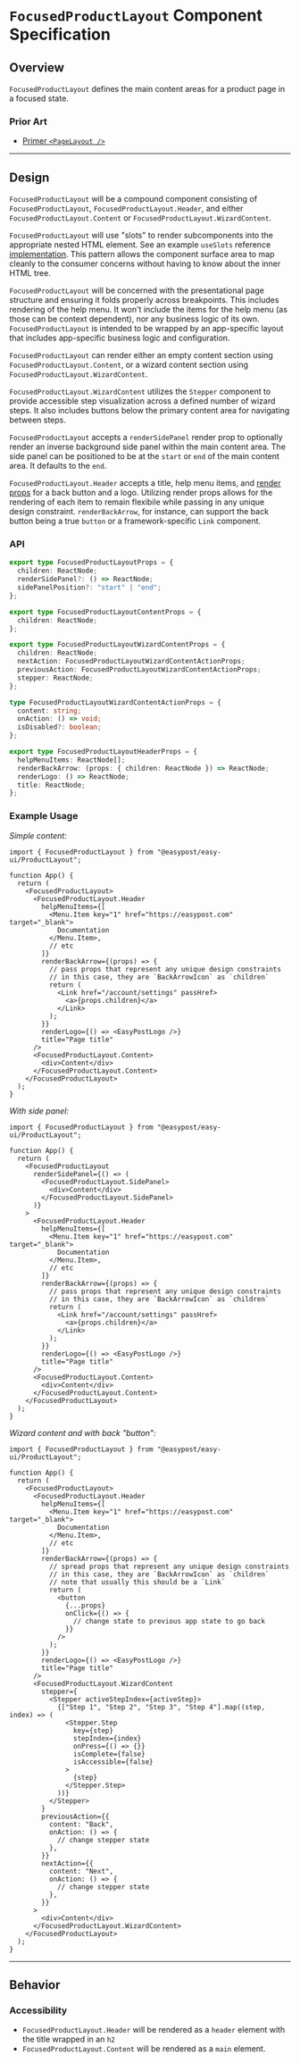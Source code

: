 # `FocusedProductLayout` Component Specification

## Overview

`FocusedProductLayout` defines the main content areas for a product page in a focused state.

### Prior Art

- [Primer `<PageLayout />`](https://primer.style/design/components/page-layout/react)

---

## Design

`FocusedProductLayout` will be a compound component consisting of `FocusedProductLayout`, `FocusedProductLayout.Header`, and either `FocusedProductLayout.Content` or `FocusedProductLayout.WizardContent`.

`FocusedProductLayout` will use "slots" to render subcomponents into the appropriate nested HTML element. See an example `useSlots` reference [implementation](https://github.com/primer/react/blob/main/src/hooks/useSlots.ts#L16). This pattern allows the component surface area to map cleanly to the consumer concerns without having to know about the inner HTML tree.

`FocusedProductLayout` will be concerned with the presentational page structure and ensuring it folds properly across breakpoints. This includes rendering of the help menu. It won't include the items for the help menu (as those can be context dependent), nor any business logic of its own. `FocusedProductLayout` is intended to be wrapped by an app-specific layout that includes app-specific business logic and configuration.

`FocusedProductLayout` can render either an empty content section using `FocusedProductLayout.Content`, or a wizard content section using `FocusedProductLayout.WizardContent`.

`FocusedProductLayout.WizardContent` utilizes the `Stepper` component to provide accessible step visualization across a defined number of wizard steps. It also includes buttons below the primary content area for navigating between steps.

`FocusedProductLayout` accepts a `renderSidePanel` render prop to optionally render an inverse background side panel within the main content area. The side panel can be positioned to be at the `start` or `end` of the main content area. It defaults to the `end`.

`FocusedProductLayout.Header` accepts a title, help menu items, and [render props](https://react.dev/reference/react/cloneElement#passing-data-with-a-render-prop) for a back button and a logo. Utilizing render props allows for the rendering of each item to remain flexibile while passing in any unique design constraint. `renderBackArrow`, for instance, can support the back button being a true `button` or a framework-specific `Link` component.

### API

```ts
export type FocusedProductLayoutProps = {
  children: ReactNode;
  renderSidePanel?: () => ReactNode;
  sidePanelPosition?: "start" | "end";
};

export type FocusedProductLayoutContentProps = {
  children: ReactNode;
};

export type FocusedProductLayoutWizardContentProps = {
  children: ReactNode;
  nextAction: FocusedProductLayoutWizardContentActionProps;
  previousAction: FocusedProductLayoutWizardContentActionProps;
  stepper: ReactNode;
};

type FocusedProductLayoutWizardContentActionProps = {
  content: string;
  onAction: () => void;
  isDisabled?: boolean;
};

export type FocusedProductLayoutHeaderProps = {
  helpMenuItems: ReactNode[];
  renderBackArrow: (props: { children: ReactNode }) => ReactNode;
  renderLogo: () => ReactNode;
  title: ReactNode;
};
```

### Example Usage

_Simple content:_

```tsx
import { FocusedProductLayout } from "@easypost/easy-ui/ProductLayout";

function App() {
  return (
    <FocusedProductLayout>
      <FocusedProductLayout.Header
        helpMenuItems={[
          <Menu.Item key="1" href="https://easypost.com" target="_blank">
            Documentation
          </Menu.Item>,
          // etc
        ]}
        renderBackArrow={(props) => {
          // pass props that represent any unique design constraints
          // in this case, they are `BackArrowIcon` as `children`
          return (
            <Link href="/account/settings" passHref>
              <a>{props.children}</a>
            </Link>
          );
        }}
        renderLogo={() => <EasyPostLogo />}
        title="Page title"
      />
      <FocusedProductLayout.Content>
        <div>Content</div>
      </FocusedProductLayout.Content>
    </FocusedProductLayout>
  );
}
```

_With side panel:_

```tsx
import { FocusedProductLayout } from "@easypost/easy-ui/ProductLayout";

function App() {
  return (
    <FocusedProductLayout
      renderSidePanel={() => (
        <FocusedProductLayout.SidePanel>
          <div>Content</div>
        </FocusedProductLayout.SidePanel>
      )}
    >
      <FocusedProductLayout.Header
        helpMenuItems={[
          <Menu.Item key="1" href="https://easypost.com" target="_blank">
            Documentation
          </Menu.Item>,
          // etc
        ]}
        renderBackArrow={(props) => {
          // pass props that represent any unique design constraints
          // in this case, they are `BackArrowIcon` as `children`
          return (
            <Link href="/account/settings" passHref>
              <a>{props.children}</a>
            </Link>
          );
        }}
        renderLogo={() => <EasyPostLogo />}
        title="Page title"
      />
      <FocusedProductLayout.Content>
        <div>Content</div>
      </FocusedProductLayout.Content>
    </FocusedProductLayout>
  );
}
```

_Wizard content and with back "button":_

```tsx
import { FocusedProductLayout } from "@easypost/easy-ui/ProductLayout";

function App() {
  return (
    <FocusedProductLayout>
      <FocusedProductLayout.Header
        helpMenuItems={[
          <Menu.Item key="1" href="https://easypost.com" target="_blank">
            Documentation
          </Menu.Item>,
          // etc
        ]}
        renderBackArrow={(props) => {
          // spread props that represent any unique design constraints
          // in this case, they are `BackArrowIcon` as `children`
          // note that usually this should be a `Link`
          return (
            <button
              {...props}
              onClick={() => {
                // change state to previous app state to go back
              }}
            />
          );
        }}
        renderLogo={() => <EasyPostLogo />}
        title="Page title"
      />
      <FocusedProductLayout.WizardContent
        stepper={
          <Stepper activeStepIndex={activeStep}>
            {["Step 1", "Step 2", "Step 3", "Step 4"].map((step, index) => (
              <Stepper.Step
                key={step}
                stepIndex={index}
                onPress={() => {}}
                isComplete={false}
                isAccessible={false}
              >
                {step}
              </Stepper.Step>
            ))}
          </Stepper>
        }
        previousAction={{
          content: "Back",
          onAction: () => {
            // change stepper state
          },
        }}
        nextAction={{
          content: "Next",
          onAction: () => {
            // change stepper state
          },
        }}
      >
        <div>Content</div>
      </FocusedProductLayout.WizardContent>
    </FocusedProductLayout>
  );
}
```

---

## Behavior

### Accessibility

- `FocusedProductLayout.Header` will be rendered as a `header` element with the title wrapped in an `h2`
- `FocusedProductLayout.Content` will be rendered as a `main` element.
